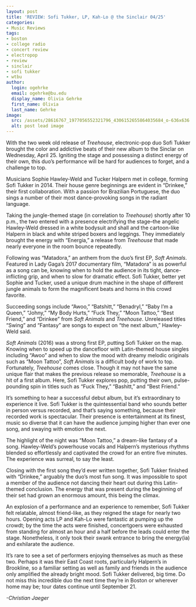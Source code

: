 ```yaml
---
layout: post
title: 'REVIEW: Sofi Tukker, LP, Kah-Lo @ the Sinclair 04/25'
categories:
- Music Reviews
tags:
- boston
- college radio
- concert review
- electropop
- review
- sinclair
- sofi tukker
- wtbu
author:
  login: ogehrke
  email: ogehrke@bu.edu
  display_name: Olivia Gehrke
  first_name: Olivia
  last_name: Gehrke
image:
  src: /assets/28616767_1977056552321796_4306152655864035684_o-636x636.jpg
  alt: post lead image
---
```


With the two week old release of _Treehouse_, electronic-pop duo Sofi Tukker brought the color and addictive beats of their new album to the Sinclar on Wednesday, April 25. Igniting the stage and possessing a distinct energy of their own, this duo’s performance will be hard for audiences to forget, and a challenge to top.

Musicians Sophie Hawley-Weld and Tucker Halpern met in college, forming Sofi Tukker in 2014. Their house genre beginnings are evident in “Drinkee,” their first collaboration. With a passion for Brazilian Portuguese, the duo sings a number of their most dance-provoking songs in the radiant language.

Taking the jungle-themed stage (in correlation to _Treehouse_) shortly after 10 p.m., the two entered with a presence electrifying the stage–the angelic Hawley-Weld dressed in a white bodysuit and shall and the cartoon-like Halpern in black and white striped boxers and leggings. They immediately brought the energy with “Energia,” a release from _Treehouse_ that made nearly everyone in the room bounce repeatedly.

Following was “Matadora,” an anthem from the duo’s first EP, _Soft Animals_. Featured in Lady Gaga’s 2017 documentary film, “Matadora” is as powerful as a song can be, knowing when to hold the audience in its tight, dance-inflicting grip, and when to slow for dramatic effect. Sofi Tukker, better yet Sophie and Tucker, used a unique drum machine in the shape of different jungle animals to form the magnificent beats and horns in this crowd favorite.

Succeeding songs include “Awoo,” “Batshitt,” “Benadryl,” “Baby I’m a Queen,” “Johny,” “My Body Hurts,” “Fuck They,” “Moon Tattoo,” “Best Friend,” and “Drinkee” from _Soft Animals_ and _Treehouse_. Unreleased titles “Swing” and “Fantasy” are songs to expect on “the next album,” Hawley-Weld said.

_Soft Animals_ (2016) was a strong first EP, putting Sofi Tukker on the map. Knowing when to speed up the dancefloor with Latin-themed house singles including “Awoo” and when to slow the mood with dreamy melodic originals such as “Moon Tattoo”, _Soft Animals_ is a difficult body of work to top. Fortunately, _Treehouse_ comes close. Though it may not have the same unique flair that makes the previous release so memorable, _Treehouse_ is a hit of a first album. Here, Sofi Tukker explores pop, putting their own, pulse-pounding spin in titles such as “Fuck They,” “Bashitt,” and “Best Friend.”

It’s something to hear a successful debut album, but it’s extraordinary to experience it live. Sofi Tukker is the quintessential band who sounds better in person versus recorded, and that’s saying something, because their recorded work is spectacular. Their presence is entertainment at its finest, music so diverse that it can have the audience jumping higher than ever one song, and swaying with emotion the next.

The highlight of the night was “Moon Tattoo,” a dream-like fantasy of a song. Hawley-Weld’s powerhouse vocals and Halpern’s mysterious rhythms blended so effortlessly and captivated the crowd for an entire five minutes. The experience was surreal, to say the least.

Closing with the first song they’d ever written together, Sofi Tukker finished with “Drinkee,” arguably the duo’s most fun song. It was impossible to spot a member of the audience not dancing their heart out during this Latin-themed conclusion. The energy that was present during the beginning of their set had grown an enormous amount, this being the climax.

An explosion of a performance and an experience to remember, Sofi Tukker felt relatable, almost friend-like, as they reigned the stage for nearly two hours. Opening acts LP and Kah-Lo were fantastic at pumping up the crowdt; by the time the acts were finished, concertgoers were exhausted from standing for almost an hour and a half before the leads could enter the stage. Nonetheless, it only took their swank entrance to bring the energy(ia) and exhilarate the audience.

It’s rare to see a set of performers enjoying themselves as much as these two. Perhaps it was their East Coast roots, particularly Halpern’s in Brookline, so a familiar setting as well as family and friends in the audience only amplified the already bright mood. Sofi Tukker delivered, big time. Do not miss this incredible duo the next time they’re in Boston or wherever home may be; tour dates continue until September 21.

_\-Christian Jaeger_